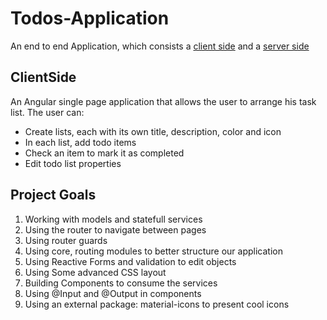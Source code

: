 # Todos-Application
An end to end Application, which consists a [client side](https://github.com/itay-adi/Todos-Application-ClientSide) and a [server side](https://github.com/itay-adi/Todos-Application-ServerSide)

## ClientSide
An Angular single page application that allows the user to arrange his task list. The user can:
 * Create lists, each with its own title, description, color and icon
 * In each list, add todo items
 * Check an item to mark it as completed
 * Edit todo list properties

## Project Goals
1. Working with models and statefull services
2. Using the router to navigate between pages
3. Using router guards
4. Using core, routing modules to better structure our application
5. Using Reactive Forms and validation to edit objects
6. Using Some advanced CSS layout
7. Building Components to consume the services
8. Using @Input and @Output in components
9. Using an external package: material-icons to present cool icons
